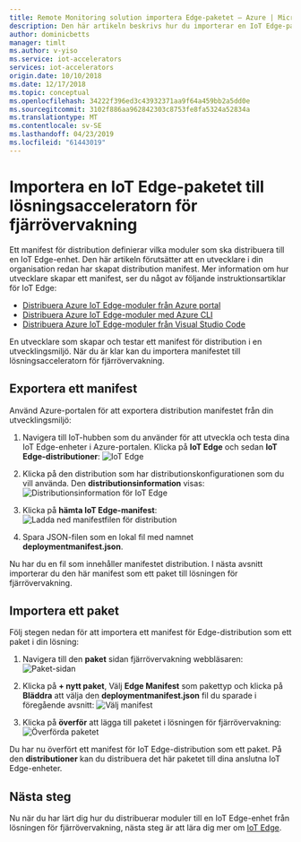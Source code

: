 ```yaml
---
title: Remote Monitoring solution importera Edge-paketet – Azure | Microsoft Docs
description: Den här artikeln beskrivs hur du importerar en IoT Edge-paketet till lösningsacceleratorn för fjärrövervakning
author: dominicbetts
manager: timlt
ms.author: v-yiso
ms.service: iot-accelerators
services: iot-accelerators
origin.date: 10/10/2018
ms.date: 12/17/2018
ms.topic: conceptual
ms.openlocfilehash: 34222f396ed3c43932371aa9f64a459bb2a5dd0e
ms.sourcegitcommit: 3102f886aa962842303c8753fe8fa5324a52834a
ms.translationtype: MT
ms.contentlocale: sv-SE
ms.lasthandoff: 04/23/2019
ms.locfileid: "61443019"
---
```

# <a name="import-an-iot-edge-package-into-your-remote-monitoring-solution-accelerator"></a>Importera en IoT Edge-paketet till lösningsacceleratorn för fjärrövervakning

Ett manifest för distribution definierar vilka moduler som ska distribuera till en IoT Edge-enhet. Den här artikeln förutsätter att en utvecklare i din organisation redan har skapat distribution manifest. Mer information om hur utvecklare skapar ett manifest, ser du något av följande instruktionsartiklar för IoT Edge:

- [Distribuera Azure IoT Edge-moduler från Azure portal](../iot-edge/how-to-deploy-modules-portal.md)
- [Distribuera Azure IoT Edge-moduler med Azure CLI](../iot-edge/how-to-deploy-modules-cli.md)
- [Distribuera Azure IoT Edge-moduler från Visual Studio Code](../iot-edge/how-to-deploy-modules-vscode.md)

En utvecklare som skapar och testar ett manifest för distribution i en utvecklingsmiljö. När du är klar kan du importera manifestet till lösningsacceleratorn för fjärrövervakning.

## <a name="export-a-manifest"></a>Exportera ett manifest

Använd Azure-portalen för att exportera distribution manifestet från din utvecklingsmiljö:

1. Navigera till IoT-hubben som du använder för att utveckla och testa dina IoT Edge-enheter i Azure-portalen. Klicka på **IoT Edge** och sedan **IoT Edge-distributioner**: ![IoT Edge](media/iot-accelerators-remote-monitoring-import-edge-package/iotedge.png)

1. Klicka på den distribution som har distributionskonfigurationen som du vill använda. Den **distributionsinformation** visas: ![Distributionsinformation för IoT Edge](media/iot-accelerators-remote-monitoring-import-edge-package/deploymentdetails.png)

1. Klicka på **hämta IoT Edge-manifest**:  ![Ladda ned manifestfilen för distribution](media/iot-accelerators-remote-monitoring-import-edge-package/download.png)

1. Spara JSON-filen som en lokal fil med namnet **deploymentmanifest.json**.

Nu har du en fil som innehåller manifestet distribution. I nästa avsnitt importerar du den här manifest som ett paket till lösningen för fjärrövervakning.

## <a name="import-a-package"></a>Importera ett paket

Följ stegen nedan för att importera ett manifest för Edge-distribution som ett paket i din lösning:

1. Navigera till den **paket** sidan fjärrövervakning webbläsaren:  ![Paket-sidan](media/iot-accelerators-remote-monitoring-import-edge-package/packagespage.png)

1. Klicka på **+ nytt paket**, Välj **Edge Manifest** som pakettyp och klicka på **Bläddra** att välja den **deploymentmanifest.json** fil du sparade i föregående avsnitt:  ![Välj manifest](media/iot-accelerators-remote-monitoring-import-edge-package/selectmanifest.png)

1. Klicka på **överför** att lägga till paketet i lösningen för fjärrövervakning:  ![Överförda paketet](media/iot-accelerators-remote-monitoring-import-edge-package/uploadedpackage.png)

Du har nu överfört ett manifest för IoT Edge-distribution som ett paket. På den **distributioner** kan du distribuera det här paketet till dina anslutna IoT Edge-enheter.

## <a name="next-steps"></a>Nästa steg

Nu när du har lärt dig hur du distribuerar moduler till en IoT Edge-enhet från lösningen för fjärrövervakning, nästa steg är att lära dig mer om [IoT Edge](../iot-edge/about-iot-edge.md).
